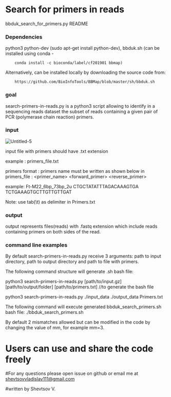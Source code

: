 # Search for primers in reads
bbduk_search_for_primers.py README

### Dependencies ###

python3
python-dev (sudo apt-get install python-dev), 
bbduk.sh (can be installed using conda - 
		
		conda install -c bioconda/label/cf201901 bbmap) 
		
Alternatively, can be installed locally by downloading the source code from: 
		
		https://github.com/BioInfoTools/BBMap/blob/master/sh/bbduk.sh


### goal ###

search-primers-in-reads.py is a python3 script allowing to identify in a sequencing reads dataset the subset of reads containing a given pair of PCR (polymerase chain reaction) primers. 



### input ###
![Untitled-5](https://user-images.githubusercontent.com/22825915/111269219-8023b580-8658-11eb-8a29-54e54db4dfb1.jpg)

input file with primers should have .txt extension 

example : primers_file.txt

primers format : primers name must be written as shown below in primers_file :
<primer_name>	<forward_primer>	<reverse_primer>

example: Ft-M22_6bp_73bp_2u	CTGCTATATTTAGACAAAGTGA	TCTGAAAGTGCTTGTTGTTGAT

Note: use tab(\t) as delimiter in Primers.txt

### output ### 

output represents files(reads) with .fastq extension which include reads containing primers on both sides of the read.    

### command line examples ###
By default search-primers-in-reads.py receive 3 arguments: path to input directory, path to output directory and path to file with primers.

The following command structure will generate .sh bash file:

python3 search-primers-in-reads.py [path/to/input.gz] [path/to/output/folder] [path/to/primers.txt]  //to generate the bash file 

python3 search-primers-in-reads.py ./input_data ./output_data Primers.txt

The following command will execute generated bbduk_search_primers.sh bash file:
 ./bbduk_search_primers.sh

By default 2 mismatches allowed but can be modified in the code by changing the value of mm, for example mm=3.

# Users can use and share the code freely

#For any questions please open issue on github or email me at shevtsovvladislav111@gmail.com

#written by Shevtsov V.
